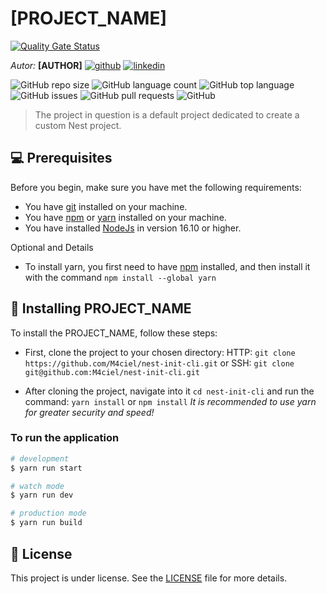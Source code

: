 # [PROJECT_NAME]

[![Quality Gate Status](https://sonarcloud.io/api/project_badges/measure?project=[GITHUB_USER]_[GITHUB_REPOSITORY]&metric=alert_status)](https://sonarcloud.io/summary/new_code?id=[GITHUB_USER]_[GITHUB_REPOSITORY])

*Autor:*  **[AUTHOR]**
[![github](https://img.shields.io/badge/GitHub-100000?style=for-the-badge&logo=github&logoColor=white)](https://github.com/[GITHUB_USER]) [![linkedin](https://img.shields.io/badge/LinkedIn-0077B5?style=for-the-badge&logo=linkedin&logoColor=white)](https://www.linkedin.com/in/[LINKEDIN_USER]/)

![GitHub repo size](https://img.shields.io/github/repo-size/[GITHUB_USER]/[GITHUB_REPOSITORY]?style=for-the-badge)
![GitHub language count](https://img.shields.io/github/languages/count/[GITHUB_USER]/[GITHUB_REPOSITORY]?style=for-the-badge)
![GitHub top language](https://img.shields.io/github/languages/top/[GITHUB_USER]/[GITHUB_REPOSITORY]?style=for-the-badge)
![GitHub issues](https://img.shields.io/github/issues/[GITHUB_USER]/[GITHUB_REPOSITORY]?style=for-the-badge)
![GitHub pull requests](https://img.shields.io/github/issues-pr/[GITHUB_USER]/[GITHUB_REPOSITORY]?style=for-the-badge)
![GitHub](https://img.shields.io/github/license/[GITHUB_USER]/[GITHUB_REPOSITORY]?style=for-the-badge)

> The project in question is a default project dedicated to create a custom Nest project.

## 💻 Prerequisites

Before you begin, make sure you have met the following requirements:

- You have [git](https://git-scm.com) installed on your machine.
- You have [npm](https://www.npmjs.com) or [yarn](https://yarnpkg.com) installed on your machine.
- You have installed [NodeJs](https://nodejs.org/en) in version 16.10 or higher.

Optional and Details

- To install yarn, you first need to have [npm](https://www.npmjs.com) installed, and then install it with the command `npm install --global yarn`

## 🚀 Installing PROJECT_NAME

To install the PROJECT_NAME, follow these steps:

- First, clone the project to your chosen directory:
 HTTP: `git clone https://github.com/M4ciel/nest-init-cli.git`
 or
 SSH: `git clone git@github.com:M4ciel/nest-init-cli.git`

- After cloning the project, navigate into it `cd nest-init-cli` and run the command:
 `yarn install` or `npm install`
 *It is recommended to use yarn for greater security and speed!*

### To run the application

```bash
# development
$ yarn run start

# watch mode
$ yarn run dev

# production mode
$ yarn run build
```

## 📝 License

This project is under license. See the [LICENSE](LICENSE.md) file for more details.